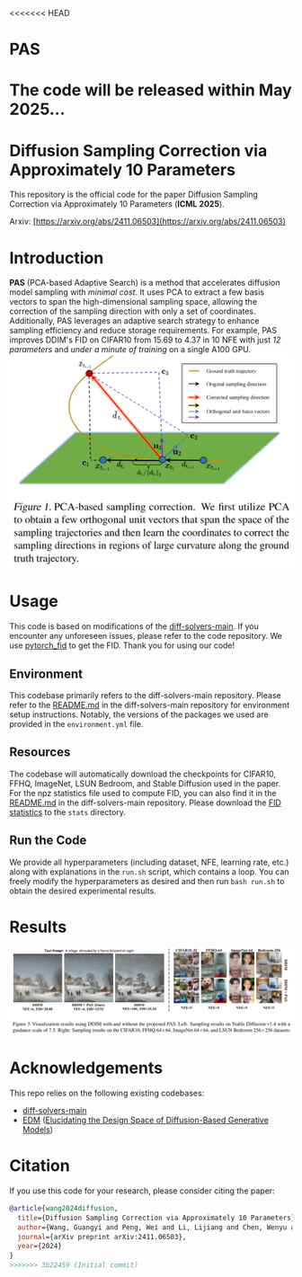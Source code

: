 <<<<<<< HEAD
# PAS

The code will be released within May 2025...
=======
# Diffusion Sampling Correction via Approximately 10 Parameters
This repository is the official code for the paper Diffusion Sampling Correction via Approximately 10 Parameters (**ICML 2025**).

Arxiv: [https://arxiv.org/abs/2411.06503](https://arxiv.org/abs/2411.06503)

# Introduction
**PAS** (PCA-based Adaptive Search) is a method that accelerates diffusion model sampling with *minimal cost*. It uses PCA to extract a few basis vectors to span the high-dimensional sampling space, allowing the correction of the sampling direction with only a set of coordinates. Additionally, PAS leverages an adaptive search strategy to enhance sampling efficiency and reduce storage requirements. For example, PAS improves DDIM's FID on CIFAR10 from 15.69 to 4.37 in 10 NFE with just *12 parameters* and *under a minute of training* on a single A100 GPU.
![Alt text](assets/PAS.png)

# Usage
This code is based on modifications of the [diff-solvers-main](https://github.com/zju-pi/diff-sampler/tree/main/diff-solvers-main). If you encounter any unforeseen issues, please refer to the code repository. We use [pytorch_fid](https://github.com/mseitzer/pytorch-fid) to get the FID. Thank you for using our code!

## Environment
This codebase primarily refers to the diff-solvers-main repository. Please refer to the [README.md](https://github.com/zju-pi/diff-sampler/blob/main/diff-solvers-main/README.md) in the diff-solvers-main repository for environment setup instructions. Notably, the versions of the packages we used are provided in the `environment.yml` file.

## Resources
The codebase will automatically download the checkpoints for CIFAR10, FFHQ, ImageNet, LSUN Bedroom, and Stable Diffusion used in the paper. For the npz statistics file used to compute FID, you can also find it in the [README.md](https://github.com/zju-pi/diff-sampler/blob/main/diff-solvers-main/README.md) in the diff-solvers-main repository. Please download the [FID statistics](https://drive.google.com/drive/folders/1f8qf5qtUewCdDrkExK_Tk5-qC-fNPKpL) to the `stats` directory.

## Run the Code
We provide all hyperparameters (including dataset, NFE, learning rate, etc.) along with explanations in the `run.sh` script, which contains a loop. You can freely modify the hyperparameters as desired and then run `bash run.sh` to obtain the desired experimental results.

# Results
![Alt text](assets/Sampling_Results.png)

# Acknowledgements
This repo relies on the following existing codebases:
- [diff-solvers-main](https://github.com/zju-pi/diff-sampler/tree/main/diff-solvers-main)
- [EDM](https://github.com/NVlabs/edm) ([Elucidating the Design Space of Diffusion-Based Generative Models](https://arxiv.org/abs/2206.00364))

# Citation
If you use this code for your research, please consider citing the paper:

```bibtex
@article{wang2024diffusion,
  title={Diffusion Sampling Correction via Approximately 10 Parameters},
  author={Wang, Guangyi and Peng, Wei and Li, Lijiang and Chen, Wenyu and Cai, Yuren and Su, Songzhi},
  journal={arXiv preprint arXiv:2411.06503},
  year={2024}
}
>>>>>>> 3b22459 (Initial commit)
